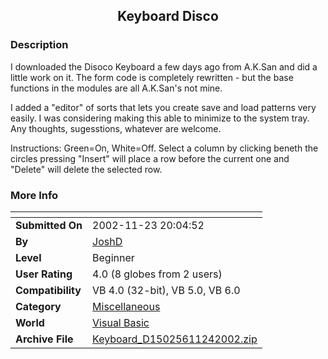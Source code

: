 ﻿<div align="center">

## Keyboard Disco


</div>

### Description

I downloaded the Disoco Keyboard a few days ago from A.K.San and did a little work on it. The form code is completely rewritten - but the base functions in the modules are all A.K.San's not mine.

I added a "editor" of sorts that lets you create save and load patterns very easily. I was considering making this able to minimize to the system tray. Any thoughts, sugesstions, whatever are welcome.

Instructions: Green=On, White=Off. Select a column by clicking beneth the circles pressing "Insert" will place a row before the current one and "Delete" will delete the selected row.
 
### More Info
 


<span>             |<span>
---                |---
**Submitted On**   |2002-11-23 20:04:52
**By**             |[JoshD](https://github.com/Planet-Source-Code/PSCIndex/blob/master/ByAuthor/joshd.md)
**Level**          |Beginner
**User Rating**    |4.0 (8 globes from 2 users)
**Compatibility**  |VB 4\.0 \(32\-bit\), VB 5\.0, VB 6\.0
**Category**       |[Miscellaneous](https://github.com/Planet-Source-Code/PSCIndex/blob/master/ByCategory/miscellaneous__1-1.md)
**World**          |[Visual Basic](https://github.com/Planet-Source-Code/PSCIndex/blob/master/ByWorld/visual-basic.md)
**Archive File**   |[Keyboard\_D15025611242002\.zip](https://github.com/Planet-Source-Code/joshd-keyboard-disco__1-41005/archive/master.zip)








